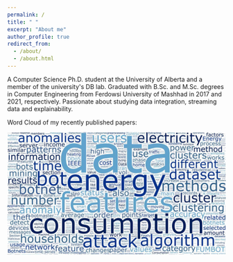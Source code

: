 ```yaml
---
permalink: /
title: " "
excerpt: "About me"
author_profile: true
redirect_from: 
  - /about/
  - /about.html
---
```


A Computer Science Ph.D. student at the University of Alberta and a member of the university's DB lab. Graduated with B.Sc. and M.Sc. degrees in Computer Engineering from Ferdowsi University of Mashhad in 2017 and 2021, respectively. Passionate about studying data integration, streaming data and explainability.

Word Cloud of my recently published papers:

![Editing a markdown file for a talk](/images/wordcloud-30p.jpg)

